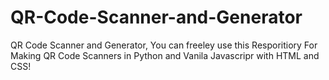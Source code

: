 # QR-Code-Scanner-and-Generator
QR Code Scanner and Generator, You can freeley use this Resporitiory For Making QR Code Scanners in Python and Vanila Javascripr with HTML and CSS!
